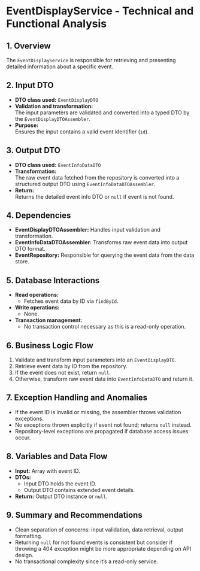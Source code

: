 # EventDisplayService - Technical and Functional Analysis

## 1. Overview
The `EventDisplayService` is responsible for retrieving and presenting detailed information about a specific event.

## 2. Input DTO
- **DTO class used:** `EventDisplayDTO`
- **Validation and transformation:**  
  The input parameters are validated and converted into a typed DTO by the `EventDisplayDTOAssembler`.
- **Purpose:**  
  Ensures the input contains a valid event identifier (`id`).

## 3. Output DTO
- **DTO class used:** `EventInfoDataDTO`
- **Transformation:**  
  The raw event data fetched from the repository is converted into a structured output DTO using `EventInfoDataDTOAssembler`.
- **Return:**  
  Returns the detailed event info DTO or `null` if event is not found.

## 4. Dependencies
- **EventDisplayDTOAssembler:** Handles input validation and transformation.
- **EventInfoDataDTOAssembler:** Transforms raw event data into output DTO format.
- **EventRepository:** Responsible for querying the event data from the data store.

## 5. Database Interactions
- **Read operations:**  
  - Fetches event data by ID via `findById`.
- **Write operations:**  
  - None.
- **Transaction management:**  
  - No transaction control necessary as this is a read-only operation.

## 6. Business Logic Flow
1. Validate and transform input parameters into an `EventDisplayDTO`.
2. Retrieve event data by ID from the repository.
3. If the event does not exist, return `null`.
4. Otherwise, transform raw event data into `EventInfoDataDTO` and return it.

## 7. Exception Handling and Anomalies
- If the event ID is invalid or missing, the assembler throws validation exceptions.
- No exceptions thrown explicitly if event not found; returns `null` instead.
- Repository-level exceptions are propagated if database access issues occur.

## 8. Variables and Data Flow
- **Input:** Array with event ID.
- **DTOs:**  
  - Input DTO holds the event ID.  
  - Output DTO contains extended event details.
- **Return:** Output DTO instance or `null`.

## 9. Summary and Recommendations
- Clean separation of concerns: input validation, data retrieval, output formatting.
- Returning `null` for not found events is consistent but consider if throwing a 404 exception might be more appropriate depending on API design.
- No transactional complexity since it’s a read-only service.
